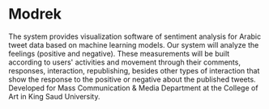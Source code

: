 # Modrek

The system provides visualization software of sentiment analysis for Arabic tweet data based on machine learning models. Our system will analyze the feelings (positive and negative). These measurements will be built according to users' activities and movement through their comments, responses, interaction, republishing, besides other types of interaction that show the response to the positive or negative about the published tweets. Developed for Mass Communication & Media Department at the College of Art in King Saud University.
